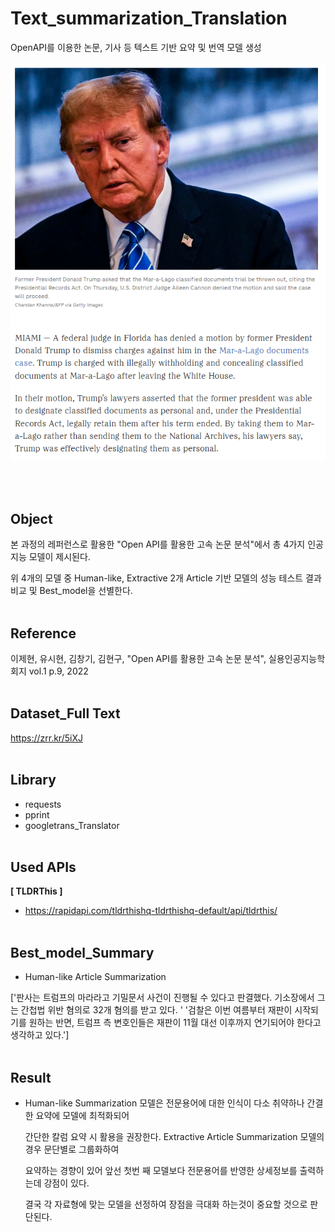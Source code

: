 # Text_summarization_Translation

OpenAPI를 이용한 논문, 기사 등 텍스트 기반 요약 및 번역 모델 생성
<br /><br /> 
<img src="Dataset/data_news.png">

<br /><br /> 
## Object

본 과정의 레퍼런스로 활용한 "Open API를 활용한 고속 논문 분석"에서 총 4가지 인공지능 모델이 제시된다.

위 4개의 모델 중 Human-like, Extractive 2개 Article 기반 모델의 성능 테스트 결과 비교 및 Best_model을 선별한다.
<br /><br /> 
## Reference

이제현, 유시현, 김창기, 김현구, "Open API를 활용한 고속 논문 분석",
실용인공지능학회지 vol.1 p.9, 2022
<br /><br /> 
## Dataset_Full Text

https://zrr.kr/5iXJ
<br /><br /> 
## Library

- requests
- pprint
- googletrans_Translator
<br /><br /> 
## Used APIs

**[ TLDRThis ]**
- https://rapidapi.com/tldrthishq-tldrthishq-default/api/tldrthis/
<br /><br /> 
## Best_model_Summary

- Human-like Article Summarization

['판사는 트럼프의 마라라고 기밀문서 사건이 진행될 수 있다고 판결했다. 기소장에서 그는 간첩법 위반 혐의로 32개 혐의를 받고 있다. '
 '검찰은 이번 여름부터 재판이 시작되기를 원하는 반면, 트럼프 측 변호인들은 재판이 11월 대선 이후까지 연기되어야 한다고 생각하고 있다.']
<br /><br /> 
## Result

- Human-like Summarization 모델은 전문용어에 대한 인식이 다소 취약하나 간결한 요약에 모델에 최적화되어

  간단한 칼럼 요약 시 활용을 권장한다. Extractive Article Summarization 모델의 경우 문단별로 그룹화하여

  요약하는 경향이 있어 앞선 첫번 째 모델보다 전문용어를 반영한 상세정보를 출력하는데 강점이 있다.

  결국 각 자료형에 맞는 모델을 선정하여 장점을 극대화 하는것이 중요할 것으로 판단된다. 

